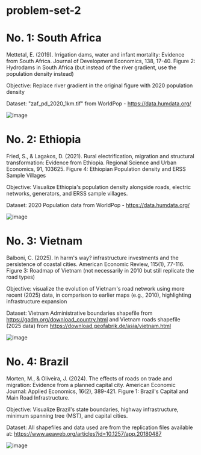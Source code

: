 # problem-set-2

# No. 1: South Africa

Mettetal, E. (2019). Irrigation dams, water and infant mortality: Evidence from South Africa. Journal of Development Economics, 138, 17-40. Figure 2: Hydrodams in South Africa (but instead of the river gradient, use the population density instead)

Objective: Replace river gradient in the original figure with 2020 population density

Dataset: "zaf_pd_2020_1km.tif" from WorldPop - https://data.humdata.org/

![image](https://github.com/user-attachments/assets/9d073022-6544-4809-b80d-0017d6478fbe)


# No. 2: Ethiopia

Fried, S., & Lagakos, D. (2021). Rural electrification, migration and structural transformation: Evidence from Ethiopia. Regional Science and Urban Economics, 91, 103625. Figure 4: Ethiopian Population density and ERSS Sample Villages

Objective: Visualize Ethiopia's population density alongside roads, electric networks, generators, and ERSS sample villages.

Dataset: 2020 Population data from WorldPop - https://data.humdata.org/

![image](https://github.com/user-attachments/assets/8e0410a1-ffd7-4313-9733-06b21f9f1835)


# No. 3: Vietnam

Balboni, C. (2025). In harm's way? infrastructure investments and the persistence of coastal cities. American Economic Review, 115(1), 77-116. Figure 3: Roadmap of Vietnam (not necessarily in 2010 but still replicate the road types)

Objective: visualize the evolution of Vietnam's road network using more recent (2025) data, in comparison to earlier maps (e.g., 2010), highlighting infrastructure expansion

Dataset: Vietnam Administrative boundaries shapefile from https://gadm.org/download_country.html and Vietnam roads shapefile (2025 data) from https://download.geofabrik.de/asia/vietnam.html

![image](https://github.com/user-attachments/assets/8d3bc374-4346-4601-9df2-8ba7ae88bf9d)

# No. 4: Brazil

Morten, M., & Oliveira, J. (2024). The effects of roads on trade and migration: Evidence from a planned capital city. American Economic Journal: Applied Economics, 16(2), 389-421. Figure 1: Brazil's Capital and Main Road Infrastructure.

Objective: Visualize Brazil's state boundaries, highway infrastructure, minimum spanning tree (MST), and capital cities. 

Dataset: All shapefiles and data used are from the replication files available at: https://www.aeaweb.org/articles?id=10.1257/app.20180487

![image](https://github.com/user-attachments/assets/a9d9aa74-1831-4da9-a8a8-316ef2c184df)
